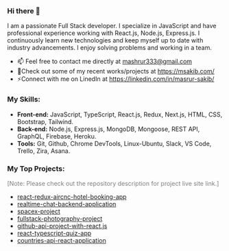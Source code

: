 ### Hi there 👋

I am a passionate Full Stack developer. I specialize in JavaScript and have professional experience working with React.js, Node.js, Express.js. I continuously learn new technologies and keep myself up to date with industry advancements. I enjoy solving problems and working in a team.

- 📫 Feel free to contact me directly at mashrur333@gmail.com
- 🔭Check out some of my recent works/projects at https://msakib.com/
- ⚡Connect with me on LinedIn at https://linkedin.com/in/masrur-sakib/

### My Skills:

- **Front-end:** JavaScript, TypeScript, React.js, Redux, Next.js, HTML, CSS, Bootstrap, Tailwind.
- **Back-end:** Node.js, Express.js, MongoDB, Mongoose, REST API, GraphQL, Firebase, Heroku.
- **Tools:** Git, Github, Chrome DevTools, Linux-Ubuntu, Slack, VS Code, Trello, Zira, Asana.


### My Top Projects:

<p style="color:grey;">[Note: Please check out the repository description for project live site link.]</p>

- [react-redux-aircnc-hotel-booking-app](https://github.com/masrur-sakib/react-redux-aircnc-hotel-booking-app)
- [realtime-chat-backend-application](https://github.com/masrur-sakib/realtime-chat-backend-application)
- [spacex-project](https://github.com/masrur-sakib/spacex)
- [fullstack-photography-project](https://github.com/masrur-sakib/fullstack-photography-project)
- [github-api-project-with-react.js](https://github.com/masrur-sakib/github-api-project-with-react.js)
- [react-typescript-quiz-app](https://github.com/masrur-sakib/react-typescript-quiz-app)
- [countries-api-react-application](https://github.com/masrur-sakib/countries-api-react-application)

